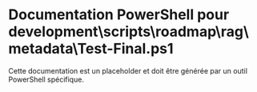 # Documentation PowerShell pour development\scripts\roadmap\rag\metadata\Test-Final.ps1

Cette documentation est un placeholder et doit être générée par un outil PowerShell spécifique.
